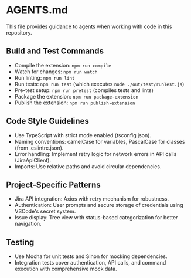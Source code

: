 # AGENTS.md
This file provides guidance to agents when working with code in this repository.

## Build and Test Commands
- Compile the extension: `npm run compile`
- Watch for changes: `npm run watch`
- Run linting: `npm run lint`
- Run tests: `npm run test` (which executes `node ./out/test/runTest.js`)
- Pre-test setup: `npm run pretest` (compiles tests and lints)
- Package the extension: `npm run package-extension`
- Publish the extension: `npm run publish-extension`

## Code Style Guidelines
- Use TypeScript with strict mode enabled (tsconfig.json).
- Naming conventions: camelCase for variables, PascalCase for classes (from .eslintrc.json).
- Error handling: Implement retry logic for network errors in API calls (JiraApiClient).
- Imports: Use relative paths and avoid circular dependencies.

## Project-Specific Patterns
- Jira API integration: Axios with retry mechanism for robustness.
- Authentication: User prompts and secure storage of credentials using VSCode's secret system.
- Issue display: Tree view with status-based categorization for better navigation.

## Testing
- Use Mocha for unit tests and Sinon for mocking dependencies.
- Integration tests cover authentication, API calls, and command execution with comprehensive mock data.